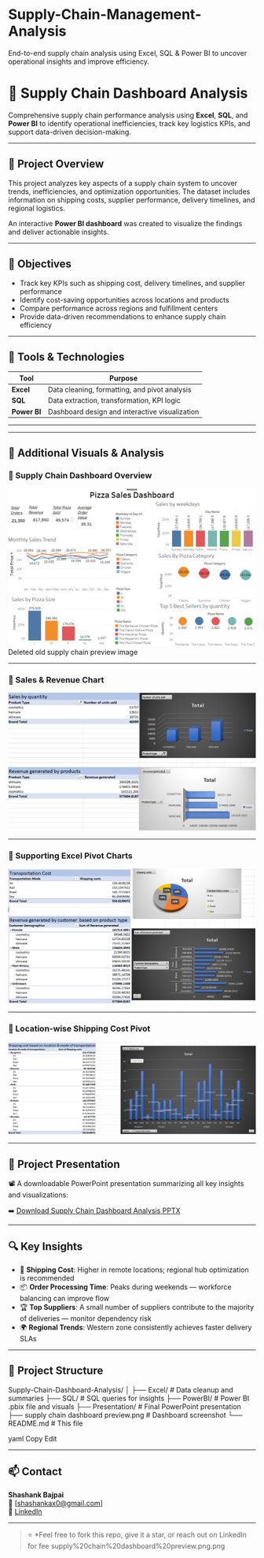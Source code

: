 # Supply-Chain-Management-Analysis
End-to-end supply chain analysis using Excel, SQL &amp; Power BI to uncover operational insights and improve efficiency.
# 🚚 Supply Chain Dashboard Analysis

Comprehensive supply chain performance analysis using **Excel**, **SQL**, and **Power BI** to identify operational inefficiencies, track key logistics KPIs, and support data-driven decision-making.

---

## 📌 Project Overview

This project analyzes key aspects of a supply chain system to uncover trends, inefficiencies, and optimization opportunities. The dataset includes information on shipping costs, supplier performance, delivery timelines, and regional logistics.

An interactive **Power BI dashboard** was created to visualize the findings and deliver actionable insights.

---

## 🎯 Objectives

- Track key KPIs such as shipping cost, delivery timelines, and supplier performance  
- Identify cost-saving opportunities across locations and products  
- Compare performance across regions and fulfillment centers  
- Provide data-driven recommendations to enhance supply chain efficiency  

---

## 🧰 Tools & Technologies

| Tool        | Purpose                                      |
|-------------|----------------------------------------------|
| **Excel**   | Data cleaning, formatting, and pivot analysis |
| **SQL**     | Data extraction, transformation, KPI logic   |
| **Power BI**| Dashboard design and interactive visualization |

---

---

## 📸 Additional Visuals & Analysis

### 📍 Supply Chain Dashboard Overview
![Supply Chain Dashboard](Supply_Chain_Dashboard_preview.png)
Deleted old supply chain preview image


---

### 📍 Sales & Revenue Chart
![Sales and Revenue](Sales&revenue_chart.png)

---

### 📍 Supporting Excel Pivot Charts
![Supporting Pivot Charts](Supporting_pivotcharts.png)

---

### 📍 Location-wise Shipping Cost Pivot
![Shipping Cost Pivot](Locationwise_shippingcost_pivot.png)

---

## 📂 Project Presentation

📽️ A downloadable PowerPoint presentation summarizing all key insights and visualizations:

➡️ [Download Supply Chain Dashboard Analysis PPTX](Supply_chain_Dashboar_Analysis.pptx)


---

## 🔍 Key Insights

- 🚚 **Shipping Cost**: Higher in remote locations; regional hub optimization is recommended  
- 📦 **Order Processing Time**: Peaks during weekends — workforce balancing can improve flow  
- 🏆 **Top Suppliers**: A small number of suppliers contribute to the majority of deliveries — monitor dependency risk  
- 🌍 **Regional Trends**: Western zone consistently achieves faster delivery SLAs  

---

## 📂 Project Structure

Supply-Chain-Dashboard-Analysis/
│
├── Excel/ # Data cleanup and summaries
├── SQL/ # SQL queries for insights
├── PowerBI/ # Power BI .pbix file and visuals
├── Presentation/ # Final PowerPoint presentation
├── supply chain dashboard preview.png # Dashboard screenshot
└── README.md # This file


yaml
Copy
Edit

---

## 📫 Contact

**Shashank Bajpai**  
📧 [shashankax0@gmail.com]  
🔗 [LinkedIn](www.linkedin.com/in/shashank-bajpai-53871222a)

---

> ⭐ *Feel free to fork this repo, give it a star, or reach out on LinkedIn for fee
> supply%20chain%20dashboard%20preview.png.png
